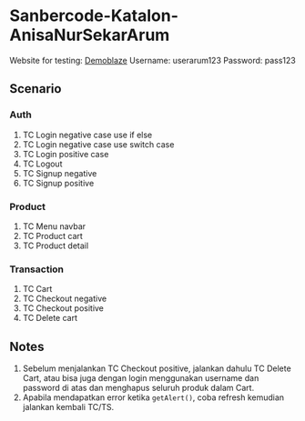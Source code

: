 # Sanbercode-Katalon-AnisaNurSekarArum

Website for testing: [Demoblaze](https://www.demoblaze.com)
Username: userarum123
Password: pass123

## Scenario

### Auth

1. TC Login negative case use if else
2. TC Login negative case use switch case
3. TC Login positive case
4. TC Logout
5. TC Signup negative
6. TC Signup positive

### Product

1. TC Menu navbar
2. TC Product cart
3. TC Product detail

### Transaction

1. TC Cart
2. TC Checkout negative
3. TC Checkout positive
4. TC Delete cart

## Notes

1. Sebelum menjalankan TC Checkout positive, jalankan dahulu TC Delete Cart, atau bisa juga dengan login menggunakan username dan password di atas dan menghapus seluruh produk dalam Cart.
2. Apabila mendapatkan error ketika `getAlert()`, coba refresh kemudian jalankan kembali TC/TS.

